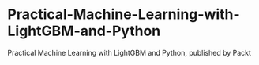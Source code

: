 # Practical-Machine-Learning-with-LightGBM-and-Python
Practical Machine Learning with LightGBM and Python, published by Packt
